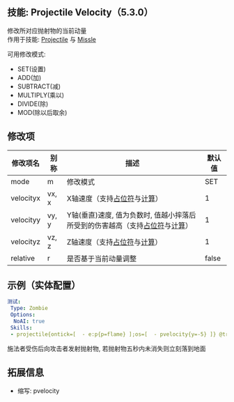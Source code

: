 技能: Projectile Velocity（5.3.0）
---

修改所对应抛射物的当前动量  
作用于技能: [Projectile](/技能/列表/projectile) 与 [Missle](/技能/列表/missile)

可用修改模式:

-   SET(设置)
-   ADD(加)
-   SUBTRACT(减)
-   MULTIPLY(乘以)
-   DIVIDE(除)
-   MOD(除以后取余)

修改项
----------

| 修改项名 | 别称    | 描述                                                                                                    | 默认值 |
|-----------|------------|----------------------------------------------------------------------------------------------------------------|---------------|
| mode      | m       | 修改模式 | SET  |
| velocityx | vx, x   | X轴速度（支持[占位符](/技能/占位符)与[计算](/技能/计算)）  | 1             |
| velocityy | vy, y   | Y轴(垂直)速度, 值为负数时, 值越小摔落后所受到的伤害越高（支持[占位符](/技能/占位符)与[计算](/技能/计算)）  | 1             |
| velocityz | vz, z   | Z轴速度（支持[占位符](/技能/占位符)与[计算](/技能/计算)）  | 1   |
| relative | r | 是否基于当前动量调整 | false |

示例（实体配置）
--------

```yaml
测试:
 Type: Zombie
 Options:
  NoAI: true
 Skills:
 - projectile{ontick=[  - e:p{p=flame} ];os=[  - pvelocity{y=-5} ]} @trigger ~ondamaged
```
施法者受伤后向攻击者发射抛射物, 若抛射物五秒内未消失则立刻落到地面

拓展信息
---

- 缩写: pvelocity